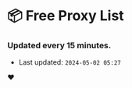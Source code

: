 # :package: Free Proxy List
### Updated every 15 minutes.

- Last updated: `2024-05-02 05:27`

:heart:
